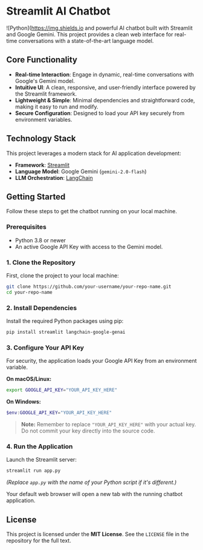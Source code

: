 # Streamlit AI Chatbot

![Python](https://img.shields.io and powerful AI chatbot built with Streamlit and Google Gemini. This project provides a clean web interface for real-time conversations with a state-of-the-art language model.

## Core Functionality

-   **Real-time Interaction**: Engage in dynamic, real-time conversations with Google's Gemini model.
-   **Intuitive UI**: A clean, responsive, and user-friendly interface powered by the Streamlit framework.
-   **Lightweight & Simple**: Minimal dependencies and straightforward code, making it easy to run and modify.
-   **Secure Configuration**: Designed to load your API key securely from environment variables.

## Technology Stack

This project leverages a modern stack for AI application development:

-   **Framework**: [Streamlit](https://streamlit.io/)
-   **Language Model**: Google Gemini (`gemini-2.0-flash`)
-   **LLM Orchestration**: [LangChain](https://www.langchain.com/)

## Getting Started

Follow these steps to get the chatbot running on your local machine.

### Prerequisites

-   Python 3.8 or newer
-   An active Google API Key with access to the Gemini model.

### 1. Clone the Repository

First, clone the project to your local machine:
```bash
git clone https://github.com/your-username/your-repo-name.git
cd your-repo-name
```

### 2. Install Dependencies

Install the required Python packages using pip:
```bash
pip install streamlit langchain-google-genai
```

### 3. Configure Your API Key

For security, the application loads your Google API Key from an environment variable.

**On macOS/Linux:**
```bash
export GOOGLE_API_KEY="YOUR_API_KEY_HERE"
```

**On Windows:**
```powershell
$env:GOOGLE_API_KEY="YOUR_API_KEY_HERE"
```
> **Note:** Remember to replace `"YOUR_API_KEY_HERE"` with your actual key. Do not commit your key directly into the source code.

### 4. Run the Application

Launch the Streamlit server:
```bash
streamlit run app.py
```
*(Replace `app.py` with the name of your Python script if it's different.)*

Your default web browser will open a new tab with the running chatbot application.

## License

This project is licensed under the **MIT License**. See the `LICENSE` file in the repository for the full text.
